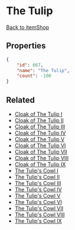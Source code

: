 # The Tulip

<no description available>

[Back to itemShop](../item-shops.md)

## Properties

```json
{
    "id": 667,
    "name": "The Tulip",
    "count": -100
}
```

## Related

- [Cloak of The Tulip I](../items/19648-cloak-of-the-tulip-i.md)
- [Cloak of The Tulip II](../items/19649-cloak-of-the-tulip-ii.md)
- [Cloak of The Tulip III](../items/19650-cloak-of-the-tulip-iii.md)
- [Cloak of The Tulip IV](../items/19651-cloak-of-the-tulip-iv.md)
- [Cloak of The Tulip V](../items/19652-cloak-of-the-tulip-v.md)
- [Cloak of The Tulip VI](../items/19653-cloak-of-the-tulip-vi.md)
- [Cloak of The Tulip VII](../items/19654-cloak-of-the-tulip-vii.md)
- [Cloak of The Tulip VIII](../items/19655-cloak-of-the-tulip-viii.md)
- [Cloak of The Tulip IX](../items/19656-cloak-of-the-tulip-ix.md)
- [The Tulip's Cowl I](../items/19657-the-tulip-s-cowl-i.md)
- [The Tulip's Cowl II](../items/19658-the-tulip-s-cowl-ii.md)
- [The Tulip's Cowl III](../items/19659-the-tulip-s-cowl-iii.md)
- [The Tulip's Cowl IV](../items/19660-the-tulip-s-cowl-iv.md)
- [The Tulip's Cowl V](../items/19661-the-tulip-s-cowl-v.md)
- [The Tulip's Cowl VI](../items/19662-the-tulip-s-cowl-vi.md)
- [The Tulip's Cowl VII](../items/19663-the-tulip-s-cowl-vii.md)
- [The Tulip's Cowl VIII](../items/19664-the-tulip-s-cowl-viii.md)
- [The Tulip's Cowl IX](../items/19665-the-tulip-s-cowl-ix.md)

